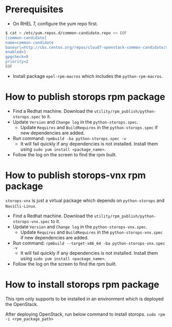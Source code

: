 # Prerequisites
- On RHEL 7, configure the yum repo first.
```bash
$ cat > /etc/yum.repos.d/common-candidate.repo << EOF
[common-candidate]
name=common-candidate
baseurl=http://cbs.centos.org/repos/cloud7-openstack-common-candidate/x86_64/os
enabled=1
gpgcheck=0
priority=2
EOF
```

- Install package `epel-rpm-macros` which includes the `python-rpm-macros`.

# How to publish storops rpm package

- Find a Redhat machine. Download the `utility/rpm_publish/python-storops.spec` to it.
- Update `Version` and `Change log` in the `python-storops.spec`.
    - Update `Requires` and `BuildRequires` in the `python-storops.spec` if new dependencies are added.
- Run command: `rpmbuild -ba python-storops.spec -v`
    - It will fail quickly if any dependencies is not installed. Install them using `sudo yum install <package_name>`.
- Follow the log on the screen to find the rpm built.

# How to publish storops-vnx rpm package

`storops-vnx` is just a virtual package which depends on `python-storops` and `NaviCli-Linux`.
- Find a Redhat machine. Download the `utility/rpm_publish/python-storops-vnx.spec` to it.
- Update `Version` and `Change log` in the `python-storops-vnx.spec`.
    - Update `Requires` and `BuildRequires` in the `python-storops-vnx.spec` if new dependencies are added.
- Run command: `rpmbuild --target-x86_64 -ba python-storops-vnx.spec -v`
    - It will fail quickly if any dependencies is not installed. Install them using `sudo yum install <package_name>`.
- Follow the log on the screen to find the rpm built.

# How to install storops rpm package

This rpm only supports to be installed in an environment which is deployed the OpenStack.

After deploying OpenStack, run below command to install storops.
`sudo rpm -i <rpm_package_path>`
